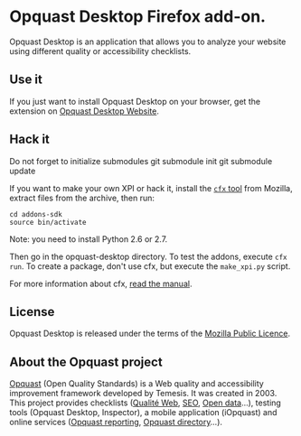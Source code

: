 # Opquast Desktop Firefox add-on. #

Opquast Desktop is an application that allows you to analyze your
website using different quality or accessibility checklists.

## Use it ##

If you just want to install Opquast Desktop on your browser, get the
extension on [Opquast Desktop Website](https://desktop.opquast.com/).

## Hack it ##

Do not forget to initialize submodules
    git submodule init
    git submodule update

If you want to make your own XPI or hack it, install the
[`cfx` tool](https://ftp.mozilla.org/pub/labs/jetpack/jetpack-sdk-latest.zip)
from Mozilla, extract files from the archive, then run:

```
cd addons-sdk
source bin/activate
```

Note: you need to install Python 2.6 or 2.7.

Then go in the opquast-desktop directory. To test the addons, execute `cfx run`.
To create a package, don't use cfx, but execute the `make_xpi.py` script.

For more information about cfx, [read the manual](https://developer.mozilla.org/en-US/Add-ons/SDK/Tools/cfx).

## License ##

Opquast Desktop is released under the terms of the
[Mozilla Public Licence](http://www.mozilla.org/MPL/).

## About the Opquast project ##

[Opquast](http://www.opquast.com) (Open Quality Standards) is a Web
quality and accessibility improvement framework developed by Temesis.
It was created in 2003. This project provides checklists
([Qualité Web](http://checklists.opquast.com/fr/opquastv2),
[SEO](http://checklists.opquast.com/fr/seo),
[Open data](http://checklists.opquast.com/fr/opendata)…), testing
tools (Opquast Desktop, Inspector), a mobile application (iOpquast)
and online services ([Opquast reporting](http://reporting.opquast.com),
[Opquast directory](http://directory.opquast.com)…).
